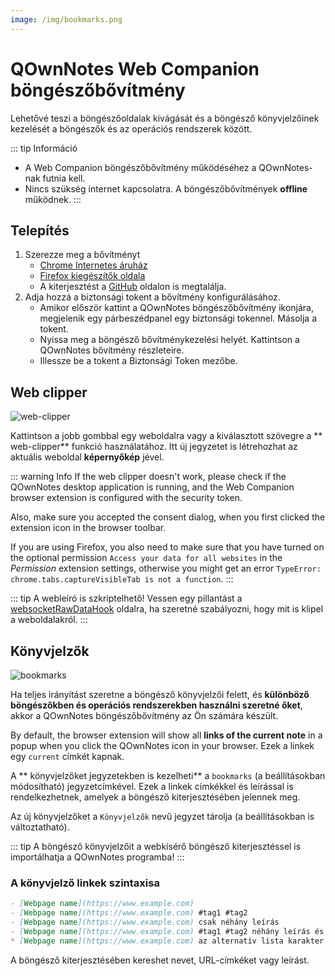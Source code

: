 ```yaml
---
image: /img/bookmarks.png
---
```


# QOwnNotes Web Companion böngészőbővítmény

Lehetővé teszi a böngészőoldalak kivágását és a böngésző könyvjelzőinek kezelését a böngészők és az operációs rendszerek között.

::: tip
Információ
- A Web Companion böngészőbővítmény működéséhez a QOwnNotes-nak futnia kell.
- Nincs szükség internet kapcsolatra. A böngészőbővítmények **offline** működnek.
:::

## Telepítés

1. Szerezze meg a bővítményt
    - [Chrome Internetes áruház](https://chrome.google.com/webstore/detail/qownnotes-web-companion/pkgkfnampapjbopomdpnkckbjdnpkbkp)
    - [Firefox kiegészítők oldala](https://addons.mozilla.org/firefox/addon/qownnotes-web-companion)
    - A kiterjesztést a [GitHub](https://github.com/qownnotes/web-companion/) oldalon is megtalálja.
2. Adja hozzá a biztonsági tokent a bővítmény konfigurálásához.
    - Amikor először kattint a QOwnNotes böngészőbővítmény ikonjára, megjelenik egy párbeszédpanel egy biztonsági tokennel. Másolja a tokent.
    - Nyissa meg a böngésző bővítménykezelési helyét. Kattintson a QOwnNotes bővítmény részleteire.
    - Illessze be a tokent a Biztonsági Token mezőbe.

## Web clipper

![web-clipper](/img/web-clipper.png)

Kattintson a jobb gombbal egy weboldalra vagy a kiválasztott szövegre a ** web-clipper** funkció használatához. Itt új jegyzetet is létrehozhat az aktuális weboldal **képernyőkép** jével.

::: warning
Info If the web clipper doesn't work, please check if the QOwnNotes desktop application is running, and the Web Companion browser extension is configured with the security token.

Also, make sure you accepted the consent dialog, when you first clicked the extension icon in the browser toolbar.

If you are using Firefox, you also need to make sure that you have turned on the optional permission `Access your data for all websites` in the *Permission* extension settings, otherwise you might get an error `TypeError: chrome.tabs.captureVisibleTab is not a function`.
:::

::: tip
A webleíró is szkriptelhető! Vessen egy pillantást a [websocketRawDataHook](../scripting/hooks.md#websocketrawdatahook) oldalra, ha szeretné szabályozni, hogy mit is klipel a weboldalakról.
:::

## Könyvjelzők

![bookmarks](/img/bookmarks.png)

Ha teljes irányítást szeretne a böngésző könyvjelzői felett, és **különböző böngészőkben és operációs rendszerekben használni szeretné őket**, akkor a QOwnNotes böngészőbővítmény az Ön számára készült.

By default, the browser extension will show all **links of the current note** in a popup when you click the QOwnNotes icon in your browser. Ezek a linkek egy `current` címkét kapnak.

A ** könyvjelzőket jegyzetekben is kezelheti** a `bookmarks` (a beállításokban módosítható) jegyzetcímkével. Ezek a linkek címkékkel és leírással is rendelkezhetnek, amelyek a böngésző kiterjesztésében jelennek meg.

Az új könyvjelzőket a `Könyvjelzők` nevű jegyzet tárolja (a beállításokban is változtatható).

::: tip
A böngésző könyvjelzőit a webkísérő böngésző kiterjesztéssel is importálhatja a QOwnNotes programba!
:::

### A könyvjelző linkek szintaxisa

```markdown
- [Webpage name](https://www.example.com)
- [Webpage name](https://www.example.com) #tag1 #tag2
- [Webpage name](https://www.example.com) csak néhány leírás
- [Webpage name](https://www.example.com) #tag1 #tag2 néhány leírás és címke
* [Webpage name](https://www.example.com) az alternatív lista karakter is működik
```

A böngésző kiterjesztésében kereshet nevet, URL-címkéket vagy leírást.

